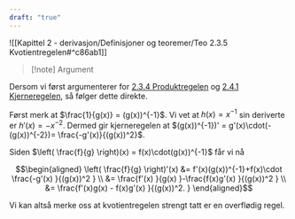 ```yaml
---
draft: "true"
---
```

![[Kapittel 2 - derivasjon/Definisjoner og teoremer/Teo 2.3.5 Kvotientregelen#^c86ab1]]

> [!note] Argument 
> 

Dersom vi først argumenterer for [2.3.4 Produktregelen](Kapittel%202%20-%20derivasjon/2.3.4%20Produktregelen.md) og [2.4.1 Kjerneregelen](Kapittel%202%20-%20derivasjon/2.4.1%20Kjerneregelen.md), så følger dette direkte.

Først merk at $\frac{1}{g(x)} = (g(x))^{-1}$. Vi vet at $h(x) = x^{-1}$ sin deriverte er $h'(x)=-x^{-2}$. Dermed gir kjerneregelen at $(g(x))^{-1})' = g'(x)\cdot(-(g(x))^{-2})= \frac{-g'(x)}{(g(x))^2}$. 

Siden $\left( \frac{f}{g} \right)(x) = f(x)\cdot(g(x))^{-1}$ får vi nå

$$\begin{aligned} \left( \frac{f}{g} \right)'(x)  &= f'(x)(g(x))^{-1}+f(x)\cdot \frac{-g'(x) }{(g(x))^2 } \\ &= \frac{f'(x) }{g(x) }-\frac{f(x)g'(x) }{(g(x))^2 } \\ &= \frac{f'(x)g(x) - f(x)g'(x) }{(g(x))^2. }    \end{aligned}$$ 

Vi kan altså merke oss at kvotientregelen strengt tatt er en overflødig regel. 

